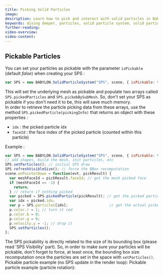 ```yaml
---
title: Picking Solid Particles
image: 
description: Learn how to pick and interact with solid particles in Babylon.js.
keywords: diving deeper, particles, solid particle system, solid particles, picking
further-reading:
video-overview:
video-content:
---
```


## Pickable Particles

You can set your particles as pickable with the parameter `isPickable` (default _false_) when creating your SPS :

```javascript
var SPS = new BABYLON.SolidParticleSystem("SPS", scene, { isPickable: true });
```

This will set the underlying mesh as pickable and populate two arrays called `SPS.pickedParticles` and `SPS.pickebBySubMesh`. So, don't set your SPS as pickable if you don't need it to be, this will save much memory.  
In order to retrieve the particle picking data from these arrays, use the method `SPS.pickedParticle(pickingInfo)` that returns an object with these properties :

- `idx` : the picked particle idx
- `faceId` : the face index of the picked particle (counted within this particle)

Example :

```javascript
var SPS = new BABYLON.SolidParticleSystem("SPS", scene, { isPickable: true });
// add shapes, build the mesh, init particles, etc
SPS.setParticles(); // initial SPS draw
SPS.refreshVisibleSize(); // force the BBox recomputation
scene.onPointerDown = function(evt, pickResult) {
  var meshFaceId = pickResult.faceId; // get the mesh picked face
  if (meshFaceId == -1) {
    return;
  } // return if nothing picked
  var picked = SPS.pickedParticle(pickResult); // get the picked particle data : idx and faceId
  var idx = picked.idx;                         
  var p = SPS.particles[idx];                   // get the actual picked particle
  p.color.r = 1; // turn it red
  p.color.b = 0;
  p.color.g = 0;
  p.velocity.y = -1; // drop it
  SPS.setParticles();
};
```

The SPS pickability is directly related to the size of its bounding box (please read 'SPS Visibility' part). So, in order to make sure your particles will be pickable, don't forget to force, at least once, the bounding box size recomputation once the particles are set in the space with `setParticles()`.  
Pickable particle example (no SPS update in the render loop): <Playground id="#2FPT1A#352" title="Pickable Solid Particles Example" description="Simple example showing how to make solid particles pickable."/>
Pickable particle example (particle rotation): <Playground id="#2FPT1A#351" title="Pickable Solid Particles That Rotate" description="Simple example of picking solid particles that then rotate in the render loop."/>
